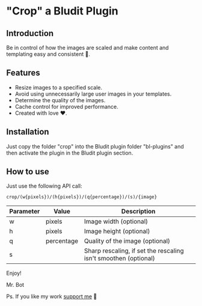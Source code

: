 # "Crop" a Bludit Plugin

## Introduction
Be in control of how the images are scaled and make content and templating easy and consistent 🌻.


## Features
- Resize images to a specified scale.
- Avoid using unnecessarily large user images in your templates.
- Determine the quality of the images.
- Cache control for improved performance.
- Created with love ❤️.


## Installation
Just copy the folder "crop" into the Bludit plugin folder "bl-plugins" and then activate the plugin in the Bludit plugin section.


## How to use
Just use the following API call:
```
crop/(w{pixels})/(h{pixels})/(q{percentage})/(s)/{image}
```
| Parameter | Value      | Description        |
|-----------|------------|--------------------|
| w         | pixels     | Image width (optional) |
| h         | pixels     | Image height (optional) |
| q         | percentage | Quality of the image (optional) |
| s         |            | Sharp rescaling, if set the rescaling isn't smoothen (optional) |


Enjoy!

Mr. Bot

Ps. If you like my work [support me](https://www.buymeacoffee.com/iambot) 🥹